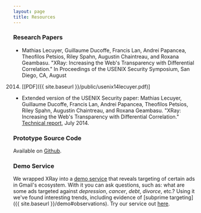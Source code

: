 ```yaml
---
layout: page
title: Resources
---
```


### Research Papers

* Mathias Lecuyer, Guillaume Ducoffe, Francis Lan, Andrei Papancea,
Theofilos Petsios, Riley Spahn, Augustin Chaintreau, and Roxana Geambasu. 
"XRay: Increasing the Web's Transparency with Differential Correlation."
In Proceedings of the USENIX Security Symposium, San Diego, CA, August
2014. [[PDF]({{ site.baseurl }}/public/usenix14lecuyer.pdf)]

* Extended version of the USENIX Security paper:
Mathias Lecuyer, Guillaume Ducoffe, Francis Lan, Andrei Papancea,
Theofilos Petsios, Riley Spahn, Augustin Chaintreau, and Roxana Geambasu.
"XRay: Increasing the Web's Transparency with Differential Correlation."
[Technical report](http://arxiv.org/abs/1407.2323), July 2014.


### Prototype Source Code

Available on [Github](https://github.com/MatLecu/xray).


### Demo Service

We wrapped XRay into a [demo service](http://data.lec.io/) that reveals
targeting of certain ads in Gmail's ecosystem.  With it you can ask
questions, such as: what are some ads targeted against *depression*,
*cancer*, *debt*, *divorce*, etc.? Using it we've found interesting
trends, including evidence of [subprime
targeting]({{ site.baseurl }}/demo#observations). Try our service out
[here](http://data.lec.io/).





